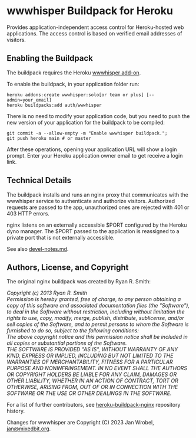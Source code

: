 # wwwhisper Buildpack for Heroku

Provides application-independent access control for Heroku-hosted
web applications. The access control is based on verified email
addresses of visitors.

## Enabling the Buildpack

The buildpack requires the Heroku [wwwhisper
add-on](https://elements.heroku.com/addons/wwwhisper).

To enable the buildpack, in your application folder run:

```
heroku addons:create wwwhisper:solo[or team or plus] [--admin=your_email]
heroku buildpacks:add auth/wwwhisper
```

There is no need to modify your application code, but you need to push
the new version of your application for the buildpack to be compiled:

```
git commit -a --allow-empty -m "Enable wwwhisper buildpack.";
git push heroku main # or master
```

After these operations, opening your application URL will show a login
prompt. Enter your Heroku application owner email to get receive a
login link.

## Technical Details

The buildpack installs and runs an nginx proxy that communicates with
the wwwhisper service to authenticate and authorize
visitors. Authorized requests are passed to the app, unauthorized ones
are rejected with 401 or 403 HTTP errors.

nginx listens on an externally accessible $PORT configured by the
Heroku dyno manager. The $PORT passed to the application is reassigned
to a private port that is not externally accessible.

See also [devel-notes.md](./devel-notes.md).

## Authors, License, and Copyright

The original nginx buildpack was created by Ryan R. Smith:

*Copyright (c) 2013 Ryan R. Smith \
Permission is hereby granted, free of charge, to any person obtaining a copy of this software and associated documentation files (the "Software"), to deal in the Software without restriction, including without limitation the rights to use, copy, modify, merge, publish, distribute, sublicense, and/or sell copies of the Software, and to permit persons to whom the Software is furnished to do so, subject to the following conditions:\
The above copyright notice and this permission notice shall be included in all copies or substantial portions of the Software.\
THE SOFTWARE IS PROVIDED "AS IS", WITHOUT WARRANTY OF ANY KIND, EXPRESS OR IMPLIED, INCLUDING BUT NOT LIMITED TO THE WARRANTIES OF MERCHANTABILITY, FITNESS FOR A PARTICULAR PURPOSE AND NONINFRINGEMENT. IN NO EVENT SHALL THE AUTHORS OR COPYRIGHT HOLDERS BE LIABLE FOR ANY CLAIM, DAMAGES OR OTHER LIABILITY, WHETHER IN AN ACTION OF CONTRACT, TORT OR OTHERWISE, ARISING FROM, OUT OF OR IN CONNECTION WITH THE SOFTWARE OR THE USE OR OTHER DEALINGS IN THE SOFTWARE.*

For a list of further contributors, see
[heroku-buildpack-nginx](https://github.com/heroku/heroku-buildpack-nginx)
repository history.

Changes for wwwhisper are Copyright (C) 2023 Jan Wrobel, jan@mixedbit.org.

